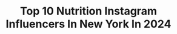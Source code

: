 ---
title: Top 10 Nutrition Instagram Influencers In New York In 2024
description: >-
  Find top nutrition Instagram influencers in New York in 2024. Most popular hashtags: #nutrition #fitness #newyork #motivation.
platform: Instagram
hits: 72
text_top: Analyze the most popular Instagram accounts on inBeat.
text_bottom: Our database has 72 Instagram influencers like this in New York, United States for you to connect with.
profiles:
  - username: "sizzletalk"
    fullname: >-
      SIZZLE TALK
    bio: >-
      Debate Show (News , Music, Media, Lifestyle, Fashion, Health, Politics, Hiphop , Sports) Events @fashionsizzlenyfw @fashionsizzle #tv #podcast #radio
    location: "United States"
    followers: 17461
    engagement: 32
    commentsToLikes: 0.055427
    id: ck8t13zxque3a0j78b4xc7i4n
    verified: false
    hashtags: "#randb, #quarantinelife, #loriharvey, #randbmusic"
  - username: "justusjewelz"
    fullname: >-
      DroppinJewelz by Kendra Hall
    bio: >-
      ✍🏽AUTHOR & SURVIVOR 🏆AWARD WINNING ADVOCATE 💎HOST OF SURVIVOR’S JEWELZ 🦋HOST @whatsreallyrealshow 🚨NEWSBREAK CREATOR TO BOOK CONTACT: @mrsbrittmiller
    location: "United States"
    followers: 11648
    engagement: 387
    commentsToLikes: 0.254359
    id: ck5zwjf3v688z0i14aeba9ply
    verified: false
    hashtags: "#workout, #fitness, #inspire, #wrrshow"
  - username: "nycmuncher"
    fullname: >-
      Simone | NYC Food & Fitness
    bio: >-
      Currently running to every NYC Zip Code to find the most notable 🍕 in each one! Completed 110+ marathons/ultras 📩 NYCmuncher@gmail.com
    location: "United States"
    followers: 17227
    engagement: 354
    commentsToLikes: 0.111409
    id: ckap4e66b6ylq0i78e8x7f4yy
    verified: false
    hashtags: "#nycfoodie, #nycdining, #brunchnyc, #pizzagirl"
  - username: "__noahjr__"
    fullname: >-
      𝐍𝐨𝐚𝐡
    bio: >-
      ꜰɪᴛɴᴇꜱꜱ | ɴᴜᴛʀɪᴛɪᴏɴ | ʟɪꜰᴇꜱᴛʏʟᴇ 📍 ʟᴏɴᴅᴏɴ 🇺🇸🇬🇧🇫🇷 ✉️ ɴᴊʀ.ᴄᴏʟʟᴀʙꜱ@ɢᴍᴀɪʟ.ᴄᴏᴍ 💪🏽 ᴛʀᴀɪɴɪɴɢ @noahjrfit
    location: "United States"
    followers: 914487
    engagement: 1019
    commentsToLikes: 1.021931
    id: ck6ubrovqbbat0j71xjevm645
    verified: false
    hashtags: "#fitness, #reels, #goodvibes, #getfit"
  - username: "onceuponapumpkin"
    fullname: >-
      Maggie Michalczyk, RDN
    bio: >-
      Attainable nutrition & wellness for millennial women Helping you have more food confidence 💥
    location: "United States"
    followers: 106992
    engagement: 56
    commentsToLikes: 0.058956
    id: ck0twrw56gleb0i19bk54yiru
    verified: true
    hashtags: "#italytrip, #pumpkineverything, #highproteinsnacks, #magicshellyogurtcup"
  - username: "adriano_sosa"
    fullname: >-
      Adriano Sosa 🇩🇴
    bio: >-
      ⚜️Health & Fitness 🎓Medical Doctor 🏃ZUMBA Instructor/Presenter ⭐️Zumba Next Rising Presenter finalist 2020 💪SCILAB Athlete 🇩🇴 Dominican in NYC 🗽
    location: "United States"
    followers: 57723
    engagement: 205
    commentsToLikes: 0.052472
    id: ck13bz3qcxumx0i19wrzz28zw
    verified: false
    hashtags: "#beastmode, #comfy, #zumbalove, #dance"
  - username: "nurse_social"
    fullname: >-
      Nurse Social
    bio: >-
      A NYC nurse promoting community, lifestyle, and humor 😬😂
    location: "United States"
    followers: 245862
    engagement: 375
    commentsToLikes: 0.022424
    id: clgd5az1pl69x0j08qixrulur
    verified: false
    hashtags: "#nycmoment, #fitness, #nycthings, #weightloss"
  - username: "c0ralista_"
    fullname: >-
      Lea Beltran (Leianne)
    bio: >-
      🐠Aquarium Hobbyist📍Central NJ 📸 Blogging 📝 Product Reviews 🚧 Builds 👇 Link for more info / Highlights for current collabs
    location: "United States"
    followers: 16014
    engagement: 626
    commentsToLikes: 0.051503
    id: ck6uekpu5ri060j71zievcvlh
    verified: false
    hashtags: "#aquascape, #picotank, #coralreeftank, #freshwateraquarium"
  - username: "pilotmagdyali"
    fullname: >-
      Magdy Ali
    bio: >-
      Catch Me If You Can
    location: "United States"
    followers: 1115716
    engagement: 115
    commentsToLikes: 0.009864
    id: ckap5go4eblsi0i786h3o3f88
    verified: false
    hashtags: "#photography, #airport, #lifestyle, #traveldeeper"
  - username: "thepunjabilion"
    fullname: >-
      ROBO The Punjabi Lion
    bio: >-
      Pro Wrestler⭐️ State Bodybuilding Champ 2011🏆 India level competitor🏅 Chandigarh,Punjab🇮🇳 Boston🇺🇸
    location: "United States"
    followers: 18776
    engagement: 630
    commentsToLikes: 0.030687
    id: ck0u0d52rte9o0i199aero61o
    verified: false
    hashtags: "#robokdm, #styleblogger, #positivevibes, #viralvideos"
---